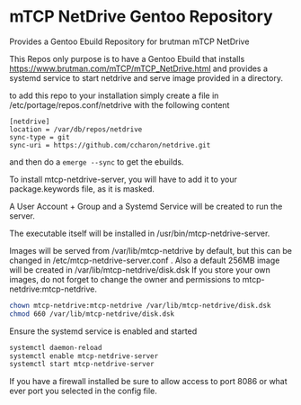 # mTCP NetDrive Gentoo Repository

Provides a Gentoo Ebuild Repository for brutman mTCP NetDrive

This Repos only purpose is to have a Gentoo Ebuild that installs https://www.brutman.com/mTCP/mTCP_NetDrive.html and provides a systemd service to start netdrive and serve image provided in a directory. 


to add this repo to your installation simply create a file in /etc/portage/repos.conf/netdrive with the following content

```
[netdrive]
location = /var/db/repos/netdrive
sync-type = git
sync-uri = https://github.com/ccharon/netdrive.git
```
and then do a `emerge --sync` to get the ebuilds.

To install mtcp-netdrive-server, you will have to add it to your package.keywords file, as it is masked. 
 
A User Account + Group and a Systemd Service will be created to run the server.

The executable itself will be installed in /usr/bin/mtcp-netdrive-server.

Images will be served from /var/lib/mtcp-netdrive by default, but this can be changed in /etc/mtcp-netdrive-server.conf .
Also a default 256MB image will be created in /var/lib/mtcp-netdrive/disk.dsk If you store your own images, do not forget
to change the owner and permissions to mtcp-netdrive:mtcp-netdrive.
```bash
chown mtcp-netdrive:mtcp-netdrive /var/lib/mtcp-netdrive/disk.dsk
chmod 660 /var/lib/mtcp-netdrive/disk.dsk
```

Ensure the systemd service is enabled and started
```bash
systemctl daemon-reload
systemctl enable mtcp-netdrive-server
systemctl start mtcp-netdrive-server
```

If you have a firewall installed be sure to allow access to port 8086 or what ever port you selected in the config file.
